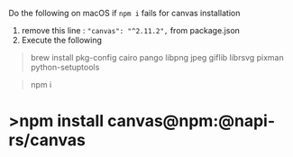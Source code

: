Do the following on macOS if `npm i` fails for canvas installation

1. remove this line : `"canvas": "^2.11.2",` from package.json
2. Execute the following
>brew install pkg-config cairo pango libpng jpeg giflib librsvg pixman python-setuptools    

>npm i

# >npm install canvas@npm:@napi-rs/canvas 